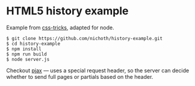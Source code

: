 # HTML5 history example

Example from [css-tricks](https://css-tricks.com/using-the-html5-history-api/), adapted for node.


    $ git clone https://github.com/nichoth/history-example.git
    $ cd history-example
    $ npm install
    $ npm run build
    $ node server.js

Checkout [pjax](https://github.com/defunkt/jquery-pjax) &mdash; uses a special request header, so the server can decide whether to send full pages or partials based on the header.
